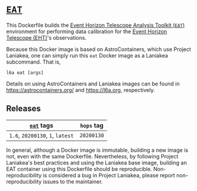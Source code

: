 # [`EAT`][1]

This Dockerfile builds the [Event Horizon Telescope Analysis Toolkit
(`EAT`)](https://github.com/sao-eht/eat) environment for performing
data calibration for the [Event Horizon Telescope
(EHT)](https://eventhorizontelescope.org/)'s observations.

Because this Docker image is based on AstroContainers, which use
Project Laniakea, one can simply run this `eat` Docker image as a
Laniakea subcommand.
That is,

    l6a eat [args]

Details on using AstroContainers and Laniakea images can be found in
https://astrocontainers.org/ and https://l6a.org, respectively.

## Releases

[`eat`][1] tags | `hops` tag
--- | ---
`1.6`, `20200130`, `1`, `latest` | `20200130`

In general, although a Docker image is immutable, building a new image
is not, even with the same Dockerfile.
Nevertheless, by following Project Laniakea's best practices and using
the Laniakea base image, building an EAT container using this
Dockerfile should be reproducible.
Non-reproducibility is considered a bug in Project Laniakea, please
report non-reproducibility issues to the maintainer.

[1]: https://hub.docker.com/repository/docker/ehtcon/eat
